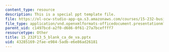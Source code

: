 ```yaml
---
content_type: resource
description: This is a special ppt template file.
file: https://ol-ocw-studio-app-qa.s3.amazonaws.com/courses/15-232-business-model-innovation-global-health-in-frontier-markets-fall-2013/432851692faee9845adbe6e86ad26181_15_232F13_5_blank_ca_de_va.pptx
file_type: application/vnd.openxmlformats-officedocument.presentationml.presentation
parent_uid: c1497bcd-a2f0-d686-0f61-27a7bceffff7
resourcetype: Other
title: 15_232F13_5_blank_ca_de_va.pptx
uid: 43285169-2fae-e984-5adb-e6e86ad26181
---
```

